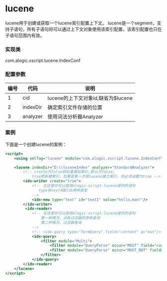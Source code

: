 lucene
======

lucene用于创建或获取一个lucene索引配置上下文。
lucene是一个segment，支持子语句，所有子语句将可以通过上下文对象使用该索引配置，该索引配置也只在子语句范围内有效。


### 实现类

com.alogic.xscript.lucene.IndexConf


### 配置参数

| 编号 | 代码 | 说明 |
| ---- | ---- | ---- |
| 1 | cid | lucene的上下文对象id,缺省为$lucene | 
| 2 | indexDir | 确定索引文件存储的位置 |
| 3 | analyzer | 使用词法分析器Analyzer |



### 案例

下面是一个创建lucene的案例：

```xml
<script>
    <using xmlTag="lucene" module="com.alogic.xscript.lucene.IndexConf"/>

    <lucene indexDir="D:\\luceneIndex" analyzer="StandardAnalyzer">
    	<!-- create为false即批量增加索引,默认为false;
    		true即新建索引，如果是第一次用lucene建立索引，则必须设置为true -->
    	<idx-writer create="true">
	        <!-- 在这里你可以使用alogic-xcript-lucene提供的语句
	           type有text和Blob两种类型
	        -->        
	        <idx-new type="text" id="text1" value="hello,man!"/>  
        </idx-writer>   
    	 <idx-reader>
	        <!-- 在这里你可以使用alogic-xcript-lucene提供的语句
	        	第一种情况，没有过滤器的简单查询
	        	第二种情况，过滤器查询
	        -->
       		<!-- <idx-query type="TermQuery" field="content" q="man"/> -->
        	<idx-query>
        		<filter module="Multi">
        			<filter module="QueryParse" occur="MUST" field="content" q="woman"/>
        			<filter module="QueryParse" occur="MUST_NOT" field="content" q="man"/>
        		</filter>
        	</idx-query>
        </idx-reader>
    </lucene>
</script>
```
